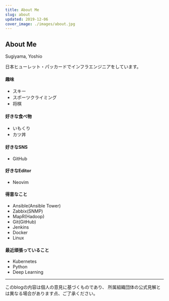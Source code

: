 ```yaml
---
title: About Me
slug: about
updated: 2019-12-06
cover_image: ./images/about.jpg
---
```


## About Me

Sugiyama, Yoshio

日本ヒューレット・パッカードでインフラエンジニアをしています。

#### 趣味

- スキー
- スポーツクライミング
- 将棋

#### 好きな食べ物

- いもくり
- カツ丼

#### 好きなSNS

- GitHub

#### 好きなEditor

- Neovim

#### 得意なこと

- Ansible(Ansible Tower)
- Zabbix(SNMP)
- MapR(Hadoop)
- Git(GitHub)
- Jenkins
- Docker
- Linux

#### 最近頑張っていること

- Kubernetes
- Python
- Deep Learning

---

このblogの内容は個人の意見に基づくものであり、
所属組織団体の公式見解とは異なる場合があります点、ご了承ください。

